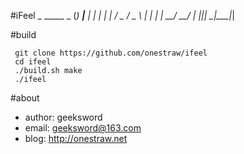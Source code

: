 #iFeel
	 _ _____         _ 
	(_)  ___|__  ___| |
	| | |_ / _ \/ _ \ |
	| |  _|  __/  __/ |
	|_|_|  \___|\___|_|

#build

	 git clone https://github.com/onestraw/ifeel
	 cd ifeel
	 ./build.sh make
	 ./ifeel

#about
- author: geeksword
- email: geeksword@163.com
- blog: http://onestraw.net

